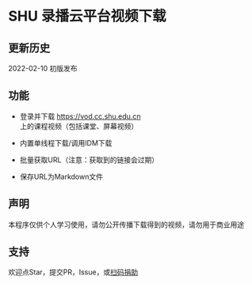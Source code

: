 # SHU 录播云平台视频下载

## 更新历史

2022-02-10 初版发布

## 功能

- 登录并下载 <https://vod.cc.shu.edu.cn> 上的课程视频（包括课堂、屏幕视频）

- 内置单线程下载/调用IDM下载

- 批量获取URL（注意：获取到的链接会过期）

- 保存URL为Markdown文件

## 声明

本程序仅供个人学习使用，请勿公开传播下载得到的视频，请勿用于商业用途

## 支持

欢迎点Star，提交PR，Issue，或[扫码捐助](https://ishs.gq/jz.html)
